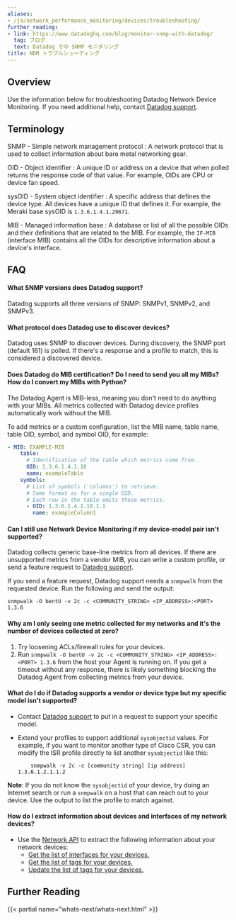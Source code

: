 ```yaml
---
aliases:
- /ja/network_performance_monitoring/devices/troubleshooting/
further_reading:
- link: https://www.datadoghq.com/blog/monitor-snmp-with-datadog/
  tag: ブログ
  text: Datadog での SNMP モニタリング
title: NDM トラブルシューティング
---
```


## Overview

Use the information below for troubleshooting Datadog Network Device Monitoring. If you need additional help, contact [Datadog support][1].

## Terminology

SNMP - Simple network management protocol
: A network protocol that is used to collect information about bare metal networking gear.

OID - Object identifier
: A unique ID or address on a device that when polled returns the response code of that value. For example, OIDs are CPU or device fan speed.

sysOID - System object identifier
: A specific address that defines the device type. All devices have a unique ID that defines it. For example, the Meraki base sysOID is `1.3.6.1.4.1.29671`.

MIB - Managed information base
: A database or list of all the possible OIDs and their definitions that are related to the MIB. For example, the `IF-MIB` (interface MIB) contains all the OIDs for descriptive information about a device's interface.

## FAQ

#### What SNMP versions does Datadog support?

Datadog supports all three versions of SNMP: SNMPv1, SNMPv2, and SNMPv3.

#### What protocol does Datadog use to discover devices?

Datadog uses SNMP to discover devices. During discovery, the SNMP port (default 161) is polled. If there's a response and a profile to match, this is considered a discovered device.

#### Does Datadog do MIB certification? Do I need to send you all my MIBs? How do I convert my MIBs with Python?

The Datadog Agent is MIB-less, meaning you don't need to do anything with your MIBs. All metrics collected with Datadog device profiles automatically work without the MIB.

To add metrics or a custom configuration, list the MIB name, table name, table OID, symbol, and symbol OID, for example:

```yaml
- MIB: EXAMPLE-MIB
    table:
      # Identification of the table which metrics come from.
      OID: 1.3.6.1.4.1.10
      name: exampleTable
    symbols:
      # List of symbols ('columns') to retrieve.
      # Same format as for a single OID.
      # Each row in the table emits these metrics.
      - OID: 1.3.6.1.4.1.10.1.1
        name: exampleColumn1
```

#### Can I still use Network Device Monitoring if my device-model pair isn't supported?

Datadog collects generic base-line metrics from all devices. If there are unsupported metrics from a vendor MIB, you can write a custom profile, or send a feature request to [Datadog support][1].

If you send a feature request, Datadog support needs a `snmpwalk` from the requested device. Run the following and send the output:

```
snmpwalk -O bentU -v 2c -c <COMMUNITY_STRING> <IP_ADDRESS>:<PORT> 1.3.6
```

#### Why am I only seeing one metric collected for my networks and it's the number of devices collected at zero?

1. Try loosening ACLs/firewall rules for your devices.
2. Run `snmpwalk -O bentU -v 2c -c <COMMUNITY_STRING> <IP_ADDRESS>:<PORT> 1.3.6` from the host your Agent is running on. If you get a timeout without any response, there is likely something blocking the Datadog Agent from collecting metrics from your device.

#### What do I do if Datadog supports a vendor or device type but my specific model isn't supported? 

- Contact [Datadog support][1] to put in a request to support your specific model.
- Extend your profiles to support additional `sysobjectid` values. 
    For example, if you want to monitor another type of Cisco CSR, you can modify the ISR profile directly to list another `sysobjectid` like this: 

    ```
        snmpwalk -v 2c -c [community string] [ip address] 1.3.6.1.2.1.1.2
    ```

**Note**: If you do not know the `sysobjectid` of your device, try doing an Internet search or run a `snmpwalk` on a host that can reach out to your device. Use the output to list the profile to match against. 

#### How do I extract information about devices and interfaces of my network devices?

- Use the [Network API][2] to extract the following information about your network devices:
  * [Get the list of interfaces for your devices.][3]
  - [Get the list of tags for your devices.][4]
  - [Update the list of tags for your devices.][5]

## Further Reading

{{< partial name="whats-next/whats-next.html" >}}


[1]: /ja/help
[2]: /ja/api/latest/network-device-monitoring/
[3]: /ja/api/latest/network-device-monitoring/#get-the-list-of-interfaces-of-the-device
[4]: /ja/api/latest/network-device-monitoring/#get-the-list-of-tags-for-a-device
[5]: /ja/api/latest/network-device-monitoring/#update-the-tags-for-a-device